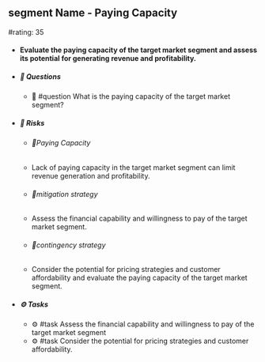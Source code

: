 ## segment Name - Paying Capacity
#rating: 35
- #### Evaluate the paying capacity of the target market segment and assess its potential for generating revenue and profitability.
- ##### 💭 Questions
  - 💭 #question What is the paying capacity of the target market segment?
- ##### 🚨 Risks
  - ###### 🚨Paying Capacity
  - Lack of paying capacity in the target market segment can limit revenue generation and profitability.
  - ###### 🚨mitigation strategy
  - Assess the financial capability and willingness to pay of the target market segment.
  - ###### 🚨contingency strategy
  - Consider the potential for pricing strategies and customer affordability and evaluate the paying capacity of the target market segment.
- ##### ⚙️ Tasks
  - ⚙️ #task Assess the financial capability and willingness to pay of the target market segment
  - ⚙️ #task  Consider the potential for pricing strategies and customer affordability.


